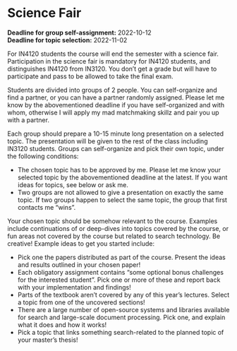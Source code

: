 # Science Fair

**Deadline for group self-assignment:** 2022-10-12\
**Deadline for topic selection:** 2022-11-02

For IN4120 students the course will end the semester with a science fair. Participation in the science fair is mandatory for IN4120 students, and distinguishes IN4120 from IN3120. You don’t get a grade but will have to participate and pass to be allowed to take the final exam.

Students are divided into groups of 2 people. You can self-organize and find a partner, or you can have a partner randomly assigned. Please let me know by the abovementioned deadline if you have self-organized and with whom, otherwise I will apply my mad matchmaking skillz and pair you up with a partner.

Each group should prepare a 10-15 minute long presentation on a selected topic. The presentation will be given to the rest of the class including IN3120 students. Groups can self-organize and pick their own topic, under the following conditions:

* The chosen topic has to be approved by me. Please let me know your selected topic by the abovementioned deadline at the latest. If you want ideas for topics, see below or ask me.
* Two groups are not allowed to give a presentation on exactly the same topic. If two groups happen to select the same topic, the group that first contacts me “wins”. 

Your chosen topic should be somehow relevant to the course. Examples include continuations of or deep-dives into topics covered by the course, or fun areas not covered by the course but related to search technology. Be creative! Example ideas to get you started include:

* Pick one the papers distributed as part of the course. Present the ideas and results outlined in your chosen paper!
* Each obligatory assignment contains “some optional bonus challenges for the interested student”. Pick one or more of these and report back with your implementation and findings!
* Parts of the textbook aren’t covered by any of this year’s lectures. Select a topic from one of the uncovered sections!
* There are a large number of open-source systems and libraries available for search and large-scale document processing. Pick one, and explain what it does and how it works!
* Pick a topic that links something search-related to the planned topic of your master’s thesis!
